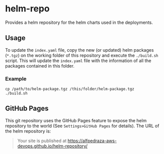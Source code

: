 # helm-repo

Provides a helm repository for the helm charts used in the deployments.

## Usage

To update the `index.yaml` file, copy the new (or updated) helm packages (`*.tgz`) on the working folder of this repository and execute the `./build.sh` script. This will update the `index.yaml` file with the information of all the packages contained in this folder.

### Example

```
cp /path/to/helm-package.tgz /this/folder/helm-package.tgz
./build.sh
```

## GitHub Pages

This git repository uses the GitHub Pages feature to expose the helm repository to the world (See `Settings>GitHub Pages` for details). The URL of the helm repository is:

> Your site is published at https://alfpedraza-aws-devops.github.io/helm-repository/
